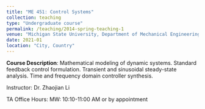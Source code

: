 ```yaml
---
title: "ME 451: Control Systems"
collection: teaching
type: "Undergraduate course"
permalink: /teaching/2014-spring-teaching-1
venue: "Michigan State University, Department of Mechanical Engineering"
date: 2021-01
location: "City, Country"
---
```


**Course Description**: Mathematical modeling of dynamic systems. Standard feedback control formulation. Transient and sinusoidal steady-state analysis. Time and frequency domain controller synthesis.

Instructor: Dr. Zhaojian Li

TA Office Hours: MW: 10:10-11:00 AM or by appointment

